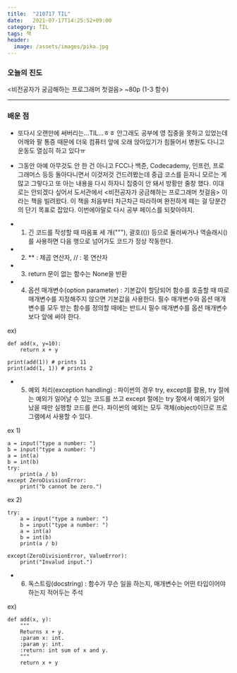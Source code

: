 ```yaml
---
title:  "210717 TIL"
date:   2021-07-17T14:25:52+09:00
category: TIL
tags: 책
header:
  image: /assets/images/pika.jpg
---
```


<h3>오늘의 진도</h3>

<비전공자가 궁금해하는 프로그래머 첫걸음> ~80p (1-3 함수)
 
<hr>

<h3>배운 점</h3>

 - 또다시 오랜만에 써버리는...TIL...ㅎㅎ 안그래도 공부에 영 집중을 못하고 있었는데 어깨와 팔 통증 때문에 더욱 컴퓨터 앞에 오래 앉아있기가 힘들어서 병원도 다니고 운동도 열심히 하고 있다ㅠ
 
 - 그동안 아예 아무것도 안 한 건 아니고 FCC나 백준, Codecademy, 인프런, 프로그래머스 등등 돌아다니면서 이것저것 건드려봤는데 중급 코스를 듣자니 모르는 게 많고 그렇다고 또 아는 내용을
 다시 하자니 집중이 안 돼서 방황만 줄창 했다. 이대로는 안되겠다 싶어서 도서관에서 <비전공자가 궁금해하는 프로그래머 첫걸음> 이라는 책을 빌려왔다. 이 책을 처음부터 차근차근 따라하며 
완전하게 떼는 걸 당분간의 단기 목표로 잡았다. 이번에야말로 다시 공부 페이스를 되찾아야지.

 - 1) 긴 코드를 작성할 때 따옴표 세 개("""), 괄호(()) 등으로 둘러싸거나 역슬래시(\)를 사용하면 다음 행으로 넘어가도 코드가 정상 작동한다.
 
 - 2) ** : 제곱 연산자, // : 몫 연산자
 
 - 3) return 문이 없는 함수는 None을 반환
 
 - 4) 옵션 매개변수(option parameter) : 기본값이 할당되어 함수를 호출할 때 따로 매개변수를 지정해주지 않으면 기본값을 사용한다. 필수 매개변수와 옵션 매개변수를 모두 받는 함수를 정의할 때에는 
 반드시 필수 매개변수를 옵션 매개변수보다 앞에 써야 한다. 
 
 ex)
 ```
 def add(x, y=10):
	 return x + y
 
 print(add(1)) # prints 11
 print(add(1, 1)) # prints 2
 ```
 
 - 5) 예외 처리(exception handling) : 파이썬의 경우 try, except를 활용, try 절에는 예외가 일어날 수 있는 코드를 쓰고 except 절에는 try 절에서 예외가 일어났을 때만 실행할 코드를 쓴다. 
 파이썬의 예외는 모두 객체(object)이므로 프로그램에서 사용할 수 있다.
 
 ex 1)
 
 ```
 a = input("type a number: ")
 b = input("type a number: ")
 a = int(a)
 b = int(b)
 try:
	 print(a / b)
 except ZeroDivisionError:
	 print("b cannot be zero.")
 ```
 ex 2)
 
 ```
 try:
	 a = input("type a number: ")
	 b = input("type a number: ")
	 a = int(a)
	 b = int(b)
	 print(a / b)
 
 except(ZeroDivisionError, ValueError):
	 print("Invalud input.")
 ```
 
 - 6) 독스트링(docstring) : 함수가 무슨 일을 하는지, 매개변수는 어떤 타입이어야 하는지 적어두는 주석
 
 ex)
 ```
 def add(x, y):
	 """
	 Returns x + y.
	 :param x: int.
	 :param y: int.
	 :return: int sum of x and y.
	 """
	 return x + y
 ```